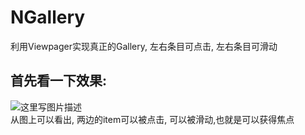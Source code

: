 # NGallery
利用Viewpager实现真正的Gallery, 左右条目可点击, 左右条目可滑动
## 首先看一下效果:
![这里写图片描述](http://img.blog.csdn.net/20170523135721200?watermark/2/text/aHR0cDovL2Jsb2cuY3Nkbi5uZXQvcXFfMzM0MDgyMzU=/font/5a6L5L2T/fontsize/400/fill/I0JBQkFCMA==/dissolve/70/gravity/SouthEast)<br>
  从图上可以看出, 两边的item可以被点击, 可以被滑动,也就是可以获得焦点
